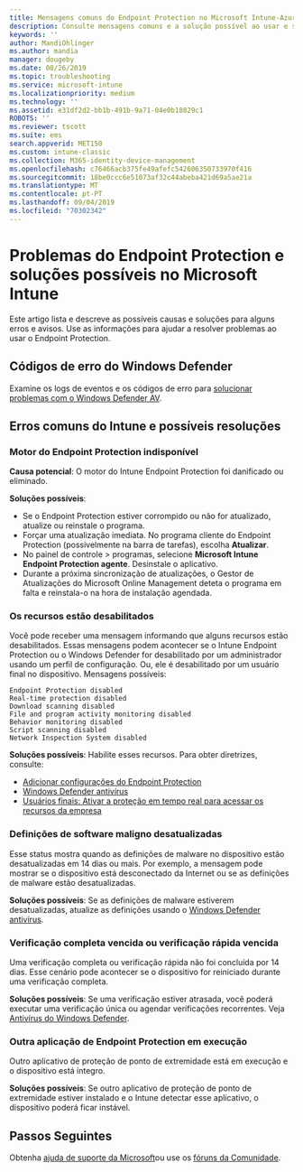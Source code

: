 ```yaml
---
title: Mensagens comuns do Endpoint Protection no Microsoft Intune-Azure | Microsoft Docs
description: Consulte mensagens comuns e a solução possível ao usar e solucionar problemas do Endpoint Protection e do Windows Defender no Microsoft Intune.
keywords: ''
author: MandiOhlinger
ms.author: mandia
manager: dougeby
ms.date: 08/26/2019
ms.topic: troubleshooting
ms.service: microsoft-intune
ms.localizationpriority: medium
ms.technology: ''
ms.assetid: e31df2d2-bb1b-491b-9a71-04e0b18829c1
ROBOTS: ''
ms.reviewer: tscott
ms.suite: ems
search.appverid: MET150
ms.custom: intune-classic
ms.collection: M365-identity-device-management
ms.openlocfilehash: c76466acb375fe49afefc542606350733970f416
ms.sourcegitcommit: 18be0ccc6e51073af32c44abeba421d69a5ae21a
ms.translationtype: MT
ms.contentlocale: pt-PT
ms.lasthandoff: 09/04/2019
ms.locfileid: "70302342"
---
```

# <a name="endpoint-protection-issues-and-possible-solutions-in-microsoft-intune"></a>Problemas do Endpoint Protection e soluções possíveis no Microsoft Intune

Este artigo lista e descreve as possíveis causas e soluções para alguns erros e avisos. Use as informações para ajudar a resolver problemas ao usar o Endpoint Protection.

## <a name="windows-defender-error-codes"></a>Códigos de erro do Windows Defender

Examine os logs de eventos e os códigos de erro para [solucionar problemas com o Windows Defender AV](https://docs.microsoft.com/windows/security/threat-protection/windows-defender-antivirus/troubleshoot-windows-defender-antivirus).

## <a name="common-intune-errors-and-possible-resolutions"></a>Erros comuns do Intune e possíveis resoluções

### <a name="endpoint-protection-engine-unavailable"></a>Motor do Endpoint Protection indisponível

**Causa potencial**: O motor do Intune Endpoint Protection foi danificado ou eliminado.

**Soluções possíveis**:

- Se o Endpoint Protection estiver corrompido ou não for atualizado, atualize ou reinstale o programa.
- Forçar uma atualização imediata. No programa cliente do Endpoint Protection (possivelmente na barra de tarefas), escolha **Atualizar**.
- No painel de controle > programas, selecione **Microsoft Intune Endpoint Protection agente**. Desinstale o aplicativo.
- Durante a próxima sincronização de atualizações, o Gestor de Atualizações do Microsoft Online Management deteta o programa em falta e reinstala-o na hora de instalação agendada.

### <a name="features-are-disabled"></a>Os recursos estão desabilitados

Você pode receber uma mensagem informando que alguns recursos estão desabilitados. Essas mensagens podem acontecer se o Intune Endpoint Protection ou o Windows Defender for desabilitado por um administrador usando um perfil de configuração. Ou, ele é desabilitado por um usuário final no dispositivo. Mensagens possíveis:

`Endpoint Protection disabled`  
`Real-time protection disabled`  
`Download scanning disabled`  
`File and program activity monitoring disabled`  
`Behavior monitoring disabled`  
`Script scanning disabled`  
`Network Inspection System disabled`  

**Soluções possíveis**: Habilite esses recursos. Para obter diretrizes, consulte:

- [Adicionar configurações do Endpoint Protection](endpoint-protection-configure.md)
- [Windows Defender antivírus](device-restrictions-windows-10.md#microsoft-defender-antivirus)
- [Usuários finais: Ativar a proteção em tempo real para acessar os recursos da empresa](/intune-user-help/turn-on-defender-windows)

### <a name="malware-definitions-out-of-date"></a>Definições de software maligno desatualizadas

Esse status mostra quando as definições de malware no dispositivo estão desatualizadas em 14 dias ou mais. Por exemplo, a mensagem pode mostrar se o dispositivo está desconectado da Internet ou se as definições de malware estão desatualizadas.

**Soluções possíveis**: Se as definições de malware estiverem desatualizadas, atualize as definições usando o [Windows Defender antivírus](device-restrictions-windows-10.md#microsoft-defender-antivirus).

### <a name="full-scan-overdue-or-quick-scan-overdue"></a>Verificação completa vencida ou verificação rápida vencida

Uma verificação completa ou verificação rápida não foi concluída por 14 dias. Esse cenário pode acontecer se o dispositivo for reiniciado durante uma verificação completa.

**Soluções possíveis**: Se uma verificação estiver atrasada, você poderá executar uma verificação única ou agendar verificações recorrentes. Veja [Antivírus do Windows Defender](device-restrictions-windows-10.md#microsoft-defender-antivirus).

### <a name="another-endpoint-protection-application-running"></a>Outra aplicação de Endpoint Protection em execução

Outro aplicativo de proteção de ponto de extremidade está em execução e o dispositivo está íntegro.

**Soluções possíveis**: Se outro aplicativo de proteção de ponto de extremidade estiver instalado e o Intune detectar esse aplicativo, o dispositivo poderá ficar instável.

## <a name="next-steps"></a>Passos Seguintes

Obtenha [ajuda de suporte da Microsoft](get-support.md)ou use os [fóruns da Comunidade](https://social.technet.microsoft.com/Forums/en-US/home?category=microsoftintune).
